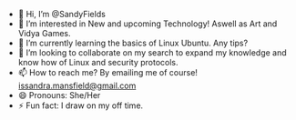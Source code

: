 - 👋 Hi, I’m @SandyFields
- 👀 I’m interested in New and upcoming Technology! Aswell as Art and Vidya Games. 
- 🌱 I’m currently learning the basics of Linux Ubuntu. Any tips?
- 💞️ I’m looking to collaborate on my search to expand my knowledge and know how of Linux and security protocols. 
- 📫 How to reach me? By emailing me of course! issandra.mansfield@gmail.com
- 😄 Pronouns: She/Her
- ⚡ Fun fact: I draw on my off time. 
<!---
SandyFields/SandyFields is a ✨ special ✨ repository because its `README.md` (this file) appears on your GitHub profile.
You can click the Preview link to take a look at your changes.
--->

